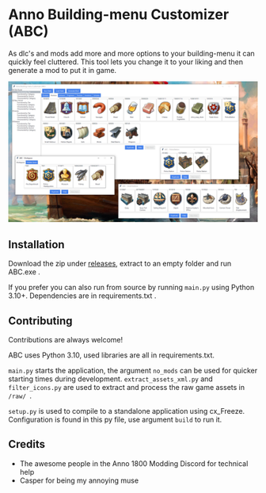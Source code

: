 
# Anno Building-menu Customizer (ABC)

As dlc's and mods add more and more options to your building-menu it can quickly feel cluttered. This tool lets you change it to your liking and then generate a mod to put it in game.

![screenshot](./screenshot.png)


## Installation

Download the zip under [releases](https://github.com/AsciiBunny/AnnoBuildingmenuCustomizer/releases), extract to an empty folder and run ABC.exe . 

If you prefer you can also run from source by running `main.py` using Python 3.10+. Dependencies are in requirements.txt .
    
## Contributing

Contributions are always welcome!

ABC uses Python 3.10, used libraries are all in requirements.txt.

`main.py` starts the application, the argument `no_mods` can be used for quicker starting times during development. `extract_assets_xml.py` and `filter_icons.py` are used to extract and process the raw game assets in `/raw/ `.

`setup.py` is used to compile to a standalone application using cx_Freeze. Configuration is found in this py file, use argument `build` to run it.


## Credits

 - The awesome people in the Anno 1800 Modding Discord for technical help
 - Casper for being my annoying muse

